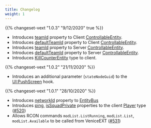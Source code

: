 ```yaml
---
title: Changelog
weight: 1
---
```


{{% changeset-vext "1.0.3" "9/12/2020" true %}}

- Introduces [teamId](/vext/ref/client/type/controllableentity/#teamid) property to Client [ControllableEntity](/vext/ref/client/type/controllableentity).
- Introduces [defaultTeamId](/vext/ref/client/type/controllableentity/#defaultteamid) property to Client [ControllableEntity](/vext/ref/client/type/controllableentity).
- Introduces [teamId](/vext/ref/server/type/controllableentity/#teamid) property to Server [ControllableEntity](/vext/ref/server/type/controllableentity).
- Introduces [defaultTeamId](/vext/ref/server/type/controllableentity/#defaultteamid) property to Server [ControllableEntity](/vext/ref/server/type/controllableentity).
- Introduces [KillCounterEntity](/vext/ref/client/type/killcounterentity) type to client.

{{% changeset-vext "1.0.2" "21/11/2020" %}}

- Introduces an additional parameter (`stateNodeGuid`) to the [UI:PushScreen](/vext/ref/client/hook/ui_pushscreen/) hook.

{{% changeset-vext "1.0.1" "28/10/2020" %}}

- Introduces [networkId](/vext/ref/shared/type/entitybus/#networkid) property to [EntityBus](/vext/ref/shared/type/entitybus/)
- Introduces [ping](/vext/ref/client/type/player/#ping), [isSquadPrivate](/vext/ref/client/type/player/#issquadprivate) properties to the client [Player](/vext/ref/client/type/player/) type ([#520](https://github.com/EmulatorNexus/VeniceUnleashed/issues/520))
- Allows RCON commands `modList.ListRunning`, `modList.List`, `modList.Available` to be called from VeniceEXT ([#531](https://github.com/EmulatorNexus/VeniceUnleashed/issues/531))
